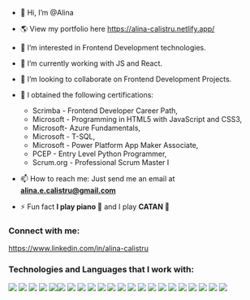 - 👋 Hi, I’m @Alina
- 🌎 View my portfolio here https://alina-calistru.netlify.app/
- 👀 I’m interested in Frontend Development technologies.
- 🌱 I’m currently working with JS and React.
- 💞️ I’m looking to collaborate on Frontend Development Projects. 

- 📝 I obtained the following certifications:
  - Scrimba - Frontend Developer Career Path,
  - Microsoft - Programming in HTML5 with JavaScript and CSS3,  
  - Microsoft- Azure Fundamentals,  
  - Microsoft - T-SQL,   
  - Microsoft - Power Platform App Maker Associate,   
  - PCEP - Entry Level Python Programmer,   
  - Scrum.org - Professional Scrum Master I
- 📫 How to reach me: Just send me an email at **alina.e.calistru@gmail.com**
- ⚡ Fun fact **I play piano 🎹** and I play **CATAN 🎲**

### Connect with me:
  https://www.linkedin.com/in/alina-calistru

### Technologies and Languages that I work with:
  <div>
  <img
                src="https://img.icons8.com/color/48/000000/javascript--v1.png"
              />
              <img
                src="https://img.icons8.com/external-tal-revivo-shadow-tal-revivo/40/000000/external-html-5-is-a-software-solution-stack-that-defines-the-properties-and-behaviors-of-web-page-logo-shadow-tal-revivo.png"
              />
              <img src="https://img.icons8.com/color/48/000000/css3.png" />
              <img src="https://img.icons8.com/color/48/000000/bootstrap.png" />
              <img
                src="https://img.icons8.com/color/48/000000/react-native.png"
              /><img src="https://img.icons8.com/windows/32/000000/codepen.png"/>
              <img src="https://img.icons8.com/color/48/000000/python--v1.png"/>
              <img src="https://img.icons8.com/color/48/000000/azure-1.png"/>
              <img src="https://img.icons8.com/fluency/48/000000/microsoft-onedrive-2019.png"/>
              <img src="https://img.icons8.com/office/48/000000/microsoft-power-apps.png"/>
              <img src="https://img.icons8.com/external-soft-fill-juicy-fish/48/000000/external-sql-coding-and-development-soft-fill-soft-fill-juicy-fish.png"/>
              <img src="https://img.icons8.com/glyph-neue/48/000000/github.png"/>
              <img src="https://img.icons8.com/color/48/000000/git.png"/>
              <img src="https://img.icons8.com/external-flat-juicy-fish/48/000000/external-scrum-scrum-development-flat-flat-juicy-fish-11.png"/>
              <img src="https://img.icons8.com/external-soft-fill-juicy-fish/48/000000/external-agile-agile-development-soft-fill-soft-fill-juicy-fish-26.png"/>
              <img src="https://img.icons8.com/color/48/000000/trello.png"/>
              <img src="https://img.icons8.com/color/48/000000/adobe-photoshop--v1.png"/>
              <img src="https://img.icons8.com/color/48/000000/figma--v1.png"/>
              <img src="https://img.icons8.com/fluency/48/000000/wordpress.png"/>
              <img src="https://img.icons8.com/color/48/000000/nodejs.png"/>
              <img src="https://img.icons8.com/material-outlined/48/000000/api-settings.png"/>
              <img src="https://img.icons8.com/color/48/000000/magento.png"/>
  </div>
<!---
AlinaCalistru/AlinaCalistru is a ✨ special ✨ repository because its `README.md` (this file) appears on your GitHub profile.
You can click the Preview link to take a look at your changes.
--->
